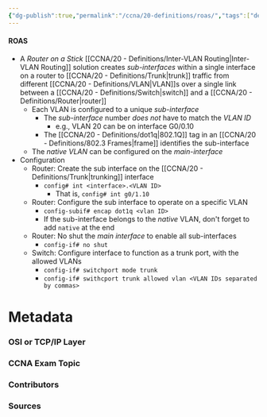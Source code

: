 ```yaml
---
{"dg-publish":true,"permalink":"/ccna/20-definitions/roas/","tags":["defs_ccna"],"created":"2023-11-04T12:45:23.000-07:00","updated":"2023-11-07T13:24:01.000-08:00"}
---
```


#### ROAS
- A *Router on a Stick* [[CCNA/20 - Definitions/Inter-VLAN Routing\|Inter-VLAN Routing]] solution creates *sub-interfaces* within a single interface on a router to [[CCNA/20 - Definitions/Trunk\|trunk]] traffic from different [[CCNA/20 - Definitions/VLAN\|VLAN]]s over a single link between a [[CCNA/20 - Definitions/Switch\|switch]] and a [[CCNA/20 - Definitions/Router\|router]]
	- Each VLAN is configured to a unique *sub-interface*
		- The *sub-interface* number *does not* have to match the *VLAN ID*
			- e.g., VLAN 20 can be on interface G0/0.10
		- The [[CCNA/20 - Definitions/dot1q\|802.1Q]] tag in an [[CCNA/20 - Definitions/802.3 Frames\|frame]] identifies the sub-interface
	- The *native VLAN* can be configured on the *main-interface*
- Configuration
	- Router: Create the sub interface on the [[CCNA/20 - Definitions/Trunk\|trunking]] interface
		- `config# int <interface>.<VLAN ID>`
			- That is, `config# int g0/1.10`
	- Router: Configure the sub interface to operate on a specific VLAN
		- `config-subif# encap dot1q <vlan ID>`
		- If the sub-interface belongs to the *native* VLAN, don't forget to add `native` at the end
	- Router: No shut the *main interface* to enable all sub-interfaces
		- `config-if# no shut`
	- Switch: Configure interface to function as a trunk port, with the allowed VLANs
		- `config-if# switchport mode trunk`
		- `config-if# swithcport trunk allowed vlan <VLAN IDs separated by commas>`



# Metadata
### OSI or TCP/IP Layer

### CCNA Exam Topic

### Contributors

### Sources
